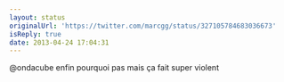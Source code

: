 ```yaml
---
layout: status
originalUrl: 'https://twitter.com/marcgg/status/327105784683036673'
isReply: true
date: 2013-04-24 17:04:31
---
```


@ondacube enfin pourquoi pas mais ça fait super violent
